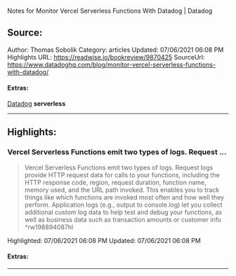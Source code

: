 Notes for Monitor Vercel Serverless Functions With Datadog | Datadog

## Source:
Author: Thomas Sobolik
Category: articles
Updated: 07/06/2021 06:08 PM
Highlights URL: https://readwise.io/bookreview/9870425
SourceUrl: https://www.datadoghq.com/blog/monitor-vercel-serverless-functions-with-datadog/


#### Extras:
[Datadog](/knowledge/LIP/Datadog) **serverless**



 
-----
 ## Highlights:

### Vercel Serverless Functions emit two types of logs. Request ...
>Vercel Serverless Functions emit two types of logs. Request logs provide HTTP request data for calls to your functions, including the HTTP response code, region, request duration, function name, memory used, and the URL path invoked. This enables you to track things like which functions are invoked most often and how well they perform. Application logs (e.g., output to console.log) let you collect additional custom log data to help test and debug your functions, as well as business data such as transaction amounts or customer info ^rw198894087hl


Highlighted: 07/06/2021 06:08 PM
Updated: 07/06/2021 06:08 PM


#### Extras:





------

